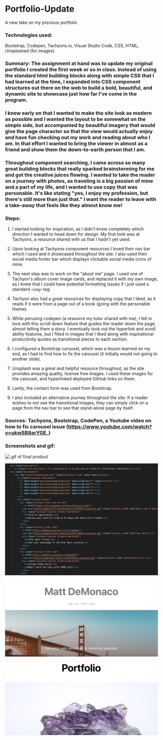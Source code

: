 # Portfolio-Update
A new take on my previous portfolio

### Technologies used:
Bootstrap, Codepen, Tachyons.io, Visual Studio Code, CSS, HTML, Unsplashed (for images)

### Summary: The assignment at hand was to update my original portfolio I created the first week or so in class. Instead of using the standard html building blocks along with simple CSS that I had learned at the time, I expanded into CSS component structures out there on the web to build a bold, beautiful, and dynamic site to showcase just how far I've come in the program. 

### I knew early on that I wanted to make the site look as modern as possible and I wanted the layout to be somewhat on the simple side, but accompanied by beautiful imagery that would give the page character so that the view would actually enjoy and have fun checking out my work and reading about who I am. In that effort I wanted to bring the viewer in almost as a friend and show them the down-to-earth person that I am. 

### Throughout component searching, I came across so many great building blocks that really sparked brainstorming for me and got the creative juices flowing. I wanted to take the reader on a journey with photos, as traveling is a big passion of mine and a part of my life, and I wanted to use copy that was personable. It's like stating "yes, I enjoy my profession, but there's still more than just that." I want the reader to leave with a take-away that feels like they almost know me!

### Steps:
1. I started looking for inspiration, as I didn't know completely which direction I wanted to head down for design. My first look was at Tachyons, a resource shared with us that I hadn't yet used. 

2. Upon looking at Tachyons component resources I loved their nav bar which I used and it showcased throughout the site. I also used their social media footer bar which displays clickable social media icons of mine.

3. The next step was to work on the "about me" page. I used one of Tachyon's album cover image cards, and replaced it with my own image, as I knew that I could have potential formatting issues if i just used a standard `<img>` tag. 

4. Tachyon also had a great resources for displaying copy that I liked, as it reads if it were from a page out of a book (going with the personable theme).

5. While perusing codepen (a resource my tutor shared with me), I fell in love with this scroll down feature that guides the reader down the page, almost telling them a story. I eventually took out the hyperlink and scroll ability features, but I filled in images that I liked along with inspirational productivity quotes as transitional pieces to each section. 

6. I configured a Bootstrap carousel, which was a lesson learned on my end, as I had to find how to fix the carousel (it initially would not going to another slide).

7. Unsplash was a great and helpful resource throughout, as the site provides amazing quality, license free images. I used these images for the carousel, and hyperlinked deployed GitHub links on them.

8. Lastly, the contact form was used from Bootstrap.

9. I also included an alternative journey throughout the site. If a reader wishes to not see the transitional images, they can simply click on a page from the nav bar to see that stand-alone page by itself.

### Sources: Tachyons, Bootstrap, CodePen, a Youtube video on how to fix carousel issue (https://www.youtube.com/watch?v=ukwSB8arYGE_)

### Screenshots and gif:

![.gif of final product](https://github.com/demonaco/Portfolio-Update/blob/master/assets/images/myportfolio.gif)

![screenshot of code used for carousel](https://github.com/demonaco/Portfolio-Update/blob/master/assets/images/Screen%20Shot%202019-11-23%20at%208.11.46%20PM.png)

![screenshot of homepage](https://github.com/demonaco/Portfolio-Update/blob/master/assets/images/Screen%20Shot%202019-11-23%20at%208.11.08%20PM.png)

![screenshot of Portfolio/carousel in action](https://github.com/demonaco/Portfolio-Update/blob/master/assets/images/Screen%20Shot%202019-11-23%20at%208.10.42%20PM.png)
